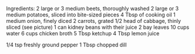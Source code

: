 Ingredients:
2 large or 3 medium beets, thoroughly washed
2 large or 3 medium potatoes, sliced into bite-sized pieces
4 Tbsp of cooking oil
1 medium onion, finely diced
2 carrots, grated
1/2 head of cabbage, thinly sliced (see picture)
1 can kidney beans with their juice
2 bay leaves
10 cups water
6 cups chicken broth
5 Tbsp ketchup
4 Tbsp lemon juice

1/4 tsp freshly ground pepper
1 Tbsp chopped dill

